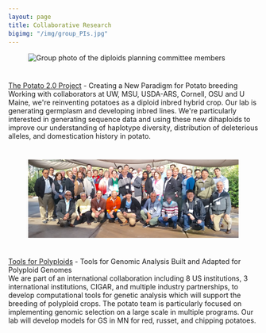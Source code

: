 ```yaml
---
layout: page
title: Collaborative Research
bigimg: "/img/group_PIs.jpg"
---
```


<figure>
<div style="float: center; padding-bottom: 25px">
	<img src="/img/diploid_planning_photo.jpg" width="600" alt="Group photo of the diploids planning committee members" align="center">
</div>
</figure>

[The Potato 2.0 Project](https://potatov2.github.io/) - Creating a New Paradigm for Potato breeding
<br/>
Working with collaborators at UW, MSU, USDA-ARS, Cornell, OSU and U Maine, we're reinventing potatoes as a diploid inbred hybrid crop. Our lab is generating germplasm and developing inbred lines.  We're particularly interested in generating sequence data and using these new dihaploids to improve our understanding of haplotype diversity, distribution of deleterious alleles, and domestication history in potato.

<figure>
<div style="float: center; padding-top: 25px; padding-bottom: 25px">
	<img src="/img/polyploid_tools_meeting.png" width="600" alt="Photos of the members of the polyploid tools group" align="center">
</div>
</figure>

[Tools for Polyploids](https://www.polyploids.org/) - Tools for Genomic Analysis Built and Adapted for Polyploid Genomes
<br/>
We are part of an international collaboration including 8 US institutions, 3 international institutions, CIGAR, and multiple industry partnerships, to develop computational tools for genetic analysis which will support the breeding of polyploid crops.  The potato team is particularly focused on implementing genomic selection on a large scale in multiple programs. Our lab will develop models for GS in MN for red, russet, and chipping potatoes.